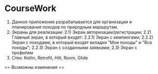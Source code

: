 # CourseWork
1) Данное приложение разрабатывается для организации и планирования походов по природным маршрутам.
2) Экраны для реализации:
	2.1) Экран авторизации/регистрации;
  2.2) Главный экран, в который входят:
    2.2.1) Экран с кемпингами;
    2.2.2) Экран с походами, в который входят вкладки "Мои походы" и "Все походы";
    2.2.3) Экран с созданными заявками;
  2.3) Экран с профилем
3) Стек: Kotlin, Retrofit, Hilt, Room, Glide

== Возможны изменения ==
